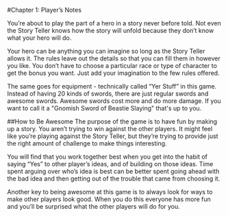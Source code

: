 #Chapter 1: Player’s Notes

You’re about to play the part of a hero in a story never before told. Not even the Story Teller knows how the story will unfold because they don’t know what your hero will do.

Your hero can be anything you can imagine so long as the Story Teller allows it.  The rules leave out the details so that you can fill them in however you like. You don’t have to choose a particular race or type of character to get the bonus you want. Just add your imagination to the few rules offered.

The same goes for equipment - technically called “Yer Stuff” in this game. Instead of having 20 kinds of swords, there are just regular swords and awesome swords. Awesome swords cost more and do more damage. If you want to call it a "Gnomish Sword of Beastie Slaying" that's up to you.

##How to Be Awesome
The purpose of the game is to have fun by making up a story. You aren’t trying to win against the other players. It might feel like you’re playing against the Story Teller, but they’re trying to provide just the right amount of challenge to make things interesting.

You will find that you work together best when you get into the habit of saying “Yes” to other player’s ideas, and of building on those ideas. Time spent arguing over who’s idea is best can be better spent going ahead with the bad idea and then getting out of the trouble that came from choosing it.

Another key to being awesome at this game is to always look for ways to make other players look good. When you do this everyone has more fun and you’ll be surprised what the other players will do for you.

